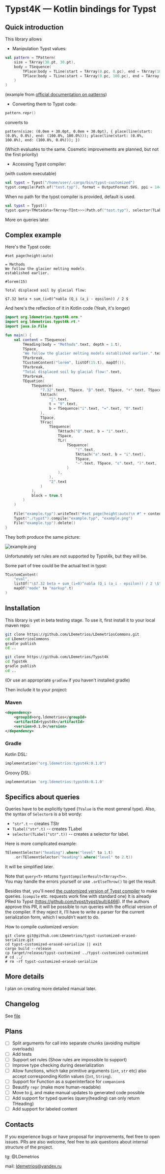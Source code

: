 # Typst4K — Kotlin bindings for Typst

## Quick introduction

This library allows 

- Manipulation Typst values:

```kt
val pattern = TPattern(
    size = TArray(30.pt, 30.pt),
    body = TSequence(
        TPlace(body = TLine(start = TArray(0.pc, 0.pc), end = TArray(100.pc, 100.pc))),
        TPlace(body = TLine(start = TArray(0.pc, 100.pc), end = TArray(100.pc, 0.pc))),
    )
)
```
(example from [official documentation on patterns](https://typst.app/docs/reference/visualize/pattern/))

- Converting them to Typst code:

```kt
pattern.repr()
```
converts to 
```typ
pattern(size: (0.0em + 30.0pt, 0.0em + 30.0pt), { place(line(start: (0.0%, 0.0%), end: (100.0%, 100.0%))); place(line(start: (0.0%, 100.0%), end: (100.0%, 0.0%))); })
```

(Which evaluates to the same.
Cosmetic improvements are planned, but not the first priority)

- Accessing Typst compiler:

(with custom executable)

```kt
val typst = Typst("/home/user/.cargo/bin/typst-customized")
typst.compile(Path.of("test.typ"), format = OutputFormat.SVG, ppi = 1440)
```

When no path for the typst compiler is provided, default is used.

```kt
val typst = Typst()
typst.query<TMetadata<TArray<TInt>>>(Path.of("test.typ"), selector(TLabel("lbl".t)))
```

More on queries later.

## Complex example

Here's the Typst code:

```typ
#set page(height:auto)

= Methods
We follow the glacier melting models
established earlier.

#lorem(15)

Total displaced soil by glacial flow:

$7.32 beta + sum_(i=0)^nabla (Q_i (a_i - epsilon)) / 2 $
```

And here's the reflection of it in Kotlin code (Yeah, it's longer)
```kotlin
import org.ldemetrios.typst4k.orm.*
import org.ldemetrios.typst4k.rt.*
import java.io.File

fun main() {
    val content = TSequence(
        THeading(body = "Methods".text, depth = 1.t),
        TSpace,
        "We follow the glacier melting models established earlier.".text,
        TParbreak,
        TCustomContent("lorem", listOf(15.t), mapOf()),
        TParbreak,
        "Total displaced soil by glacial flow:".text,
        TParbreak,
        TEquation(
            TSequence(
                "7.32".text, TSpace, "β".text, TSpace, "+".text, TSpace,
                TAttach(
                    "∑".text,
                    t = "∇".text,
                    b = TSequence("i".text, "=".text, "0".text)
                ),
                TSpace,
                TFrac(
                    TSequence(
                        TAttach("Q".text, b = "i".text),
                        TSpace,
                        TLr(
                            TSequence(
                                "(".text,
                                TAttach("a".text, b = "i".text),
                                TSpace,
                                "−".text, TSpace, "ε".text, ")".text,
                            )
                        ),
                    ),
                    "2".text
                )
            ),
            block = true.t
        )
    )
    
    File("example.typ").writeText("#set page(height:auto)\n #" + content.repr())
    Typst("./typst").compile("example.typ", "example.png")
    File("example.typ").delete()
}
```

They both produce the same picture:

![example.png](example.png)

Unfortunately set rules are not supported by Typst4k, but they will be.

Some part of tree could be the actual text in typst: 

```kotlin
TCustomContent(
    "eval",
    listOf("\$7.32 beta + sum_(i=0)^nabla (Q_i (a_i - epsilon)) / 2 \$".t),
    mapOf("mode" to "markup".t)
)
```

## Installation 

This library is yet in beta testing stage.
To use it, first install it to your local maven repo:

```bash
git clone https://github.com/LDemetrios/LDemetriosCommons.git
cd LDemetriosCommons 
gradle publish
cd ..

git clone https://github.com/LDemetrios/Typst4k
cd Typst4k
gradle publish
cd ..
```

(Or use an appropriate `gradlew` if you haven't installed gradle)

Then include it to your project:

### Maven

```xml
<dependency>
    <groupId>org.ldemetrios</groupId>
    <artifactId>typst4k</artifactId>
    <version>0.1.0</version>
</dependency>
```

### Gradle 
Kotlin DSL:
```kt
implementation("org.ldemetrios:typst4k:0.1.0")
```
Groovy DSL:
```groovy
implementation 'org.ldemetrios:typst4k:0.1.0'
```

## Specifics about queries

Queries have to be explicitly typed (`TValue` is the most general type).
Also, the syntax of `Selector`s is a bit wordy:

- `"str".t` -- creates TStr
- `TLabel("str".t)` -- creates TLabel
- `selector(TLabel("str".t))` -- creates a selector for label.

Here is more complicated example:

```kt
TElementSelector("heading").where("level" to 1.t)
    .or(TElementSelector("heading").where("level" to 2.t))
```
    
It will be simplified later.

Note that `query<T>` returns `TypstCompilerResult<TArray<T>>`.  
You may handle the errors yourself or use `.orElseThrow()` to get the result.

Besides that, you'll need [the customized version of Typst compiler](https://github.com/LDemetrios/typst-less-dynamic-values) to make queries.
(`compile` etc. requests work fine with standard one) 
It is already PRed to Typst (https://github.com/typst/typst/pull/4466).
If the authors approve this PR, it will be possible to run queries with the official version of the compiler.
If they reject it, I’ll have to write a parser for the current serialization form, which I wouldn’t want to do.

How to compile customized version:

```shell
git clone git@github.com:LDemetrios/typst-customized-erased-serialize.git 
cd typst-customized-erased-serialize || exit
cargo build --release 
cp target/release/typst-customized ../typst-customized-customized
# cd ../
# rm -rf typst-customized-erased-serialize
```

## More details

I plan on creating more detailed manual later.

## Changelog

See [file](Changelog.md)

## Plans

- [ ] Split arguments for call into separate chunks (avoiding multiple overloads)
- [ ] Add tests
- [ ] Support set rules (Show rules are impossible to support)
- [ ] Improve type checking during deserialization
- [ ] Allow functions, which take primitive arguments (`int`, `str` etc) also accept corresponding Kotlin values (`Int`, `String`). 
- [ ] Support for Function as a superinterface for `companion`s
- [ ] Beautify `repr` (make more human-readable)
- [ ] Move to jj, and make manual updates to generated code possible
- [ ] Add support for typed queries (query(heading) can only return THeading)
- [ ] Add support for labeled content

## Contacts

If you experience bugs or have proposal for improvements, feel free to open issues. 
PRs are also welcome, feel free to ask questions about internal structure of the project.

tg: @LDemetrios

mail: ldemetrios@yandex.ru
